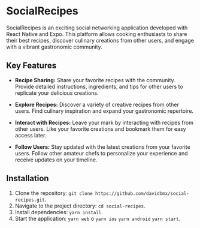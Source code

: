 # SocialRecipes

SocialRecipes is an exciting social networking application developed with React Native and Expo. This platform allows cooking enthusiasts to share their best recipes, discover culinary creations from other users, and engage with a vibrant gastronomic community.

## Key Features

- **Recipe Sharing:** Share your favorite recipes with the community. Provide detailed instructions, ingredients, and tips for other users to replicate your delicious creations.

- **Explore Recipes:** Discover a variety of creative recipes from other users. Find culinary inspiration and expand your gastronomic repertoire.

- **Interact with Recipes:** Leave your mark by interacting with recipes from other users. Like your favorite creations and bookmark them for easy access later.

- **Follow Users:** Stay updated with the latest creations from your favorite users. Follow other amateur chefs to personalize your experience and receive updates on your timeline.

## Installation

1. Clone the repository: `git clone https://github.com/davidbmx/social-recipes.git`.
2. Navigate to the project directory: `cd social-recipes`.
3. Install dependencies: `yarn install`.
4. Start the application: `yarn web` o `yarn ios` `yarn android` `yarn start`.
